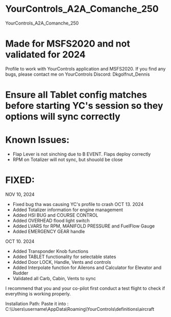 # YourControls_A2A_Comanche_250
YourControls_A2A_Comanche_250
# Made for MSFS2020 and not validated for 2024

Profile to work with YourControls application and MSFS2020. If you find any bugs, please contact me on YourControls Discord: Dkgolfnut_Dennis
# Ensure all Tablet config matches before starting  YC's session so they options will sync correctly 
# Known Issues:
   - Flap Lever is not sinching due to B EVENT. Flaps deploy correctly
   - RPM on Totalizer will not sync, but shouold be close

# FIXED: 
   NOV 10, 2024
   - Fixed bug tha was causing YC's profile to crash
   OCT 13. 2024
   - Added Totalizer information for engine management
   - Added HSI BUG and COURSE CONTROL
   - Added OVERHEAD flood light switch
   - Added LVARS for RPM, MANIFOLD PRESSURE and FuelFlow Gauge
   - Added EMERGENCY GEAR handle
   
   OCT 10. 2024
   - Added Transponder Knob functions
   - Added TABLET functionality for selectable states
   - Added Door LOCK, Handle, Vents and controls
   - Added Interpolate function for Ailerons and Calculator for Elevator and Rudder
   - Validated all Carb, Cabin, Vents to sync

I recommend that you and your co-pilot first conduct a test flight to check if everything is working properly.

Installation Path: Paste it into : C:\Users\username\AppData\Roaming\YourControls\definitions\aircraft

